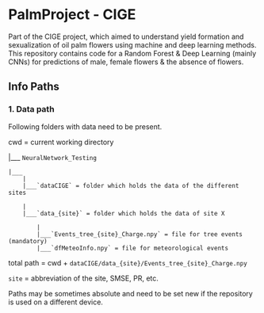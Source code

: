 # PalmProject - CIGE
Part of the CIGE project, which aimed to understand yield formation and sexualization of oil palm flowers using machine and deep learning methods. This repository contains code for a Random Forest & Deep Learning (mainly CNNs) for predictions of male, female flowers & the absence of flowers.

## Info Paths
### 1. Data path

Following folders with data need to be present. 

cwd = current working directory

|___
    `NeuralNetwork_Testing`

    |___
        |
        |___`dataCIGE` = folder which holds the data of the different sites

        |
        |___`data_{site}` = folder which holds the data of site X
        
            |
            |___`Events_tree_{site}_Charge.npy` = file for tree events (mandatory)
            |___`dfMeteoInfo.npy` = file for meteorological events

total path =  cwd + `dataCIGE/data_{site}/Events_tree_{site}_Charge.npy`

`site` = abbreviation of the site, SMSE, PR, etc.

Paths may be sometimes absolute and need to be set new if the repository is used on a different device.
